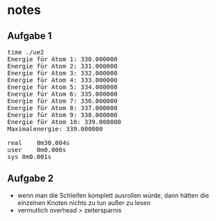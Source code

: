 # notes
## Aufgabe 1

<pre>
time ./ue2
Energie für Atom 1: 330.000000 
Energie für Atom 2: 331.000000 
Energie für Atom 3: 332.000000 
Energie für Atom 4: 333.000000 
Energie für Atom 5: 334.000000 
Energie für Atom 6: 335.000000 
Energie für Atom 7: 336.000000 
Energie für Atom 8: 337.000000 
Energie für Atom 9: 338.000000 
Energie für Atom 10: 339.000000 
Maximalenergie: 339.000000 

real	0m30.004s
user	0m0.000s
sys	0m0.001s
</pre>
## Aufgabe 2

* wenn man die Schleifen komplett ausrollen würde, dann hätten die einzelnen Knoten nichts zu tun außer zu lesen
* vermutlich overhead > zeitersparnis
